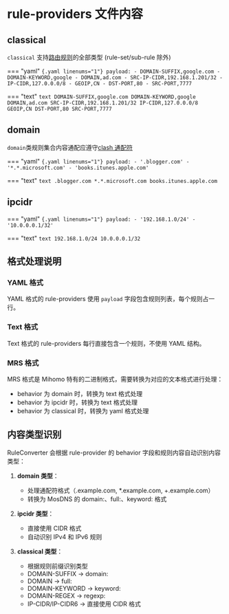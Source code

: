 # rule-providers 文件内容

## classical

`classical` 支持[路由规则](../rules/index.md)的全部类型 (rule-set/sub-rule 除外)

=== "yaml"
    ```{.yaml linenums="1"}
    payload:
    - DOMAIN-SUFFIX,google.com
    - DOMAIN-KEYWORD,google
    - DOMAIN,ad.com
    - SRC-IP-CIDR,192.168.1.201/32
    - IP-CIDR,127.0.0.0/8
    - GEOIP,CN
    - DST-PORT,80
    - SRC-PORT,7777
    ```

=== "text"
    ```text
    DOMAIN-SUFFIX,google.com
    DOMAIN-KEYWORD,google
    DOMAIN,ad.com
    SRC-IP-CIDR,192.168.1.201/32
    IP-CIDR,127.0.0.0/8
    GEOIP,CN
    DST-PORT,80
    SRC-PORT,7777
    ```

## domain

`domain`类规则集合内容通配应遵守[clash 通配符](../../handbook/syntax.md#_8)

=== "yaml"
    ```{.yaml linenums="1"}
    payload:
    - '.blogger.com'
    - '*.*.microsoft.com'
    - 'books.itunes.apple.com'
    ```

=== "text"
    ```text
    .blogger.com
    *.*.microsoft.com
    books.itunes.apple.com
    ```

## ipcidr

=== "yaml"
    ```{.yaml linenums="1"}
    payload:
    - '192.168.1.0/24'
    - '10.0.0.0.1/32'
    ```

=== "text"
    ```text
    192.168.1.0/24
    10.0.0.0.1/32
    ```

## 格式处理说明

### YAML 格式
YAML 格式的 rule-providers 使用 `payload` 字段包含规则列表，每个规则占一行。

### Text 格式
Text 格式的 rule-providers 每行直接包含一个规则，不使用 YAML 结构。

### MRS 格式
MRS 格式是 Mihomo 特有的二进制格式，需要转换为对应的文本格式进行处理：
- behavior 为 domain 时，转换为 text 格式处理
- behavior 为 ipcidr 时，转换为 text 格式处理
- behavior 为 classical 时，转换为 yaml 格式处理

## 内容类型识别

RuleConverter 会根据 rule-provider 的 behavior 字段和规则内容自动识别内容类型：

1. **domain 类型**：
   - 处理通配符格式（.example.com, *.example.com, +.example.com）
   - 转换为 MosDNS 的 domain:、full:、keyword: 格式

2. **ipcidr 类型**：
   - 直接使用 CIDR 格式
   - 自动识别 IPv4 和 IPv6 规则

3. **classical 类型**：
   - 根据规则前缀识别类型
   - DOMAIN-SUFFIX → domain:
   - DOMAIN → full:
   - DOMAIN-KEYWORD → keyword:
   - DOMAIN-REGEX → regexp:
   - IP-CIDR/IP-CIDR6 → 直接使用 CIDR 格式